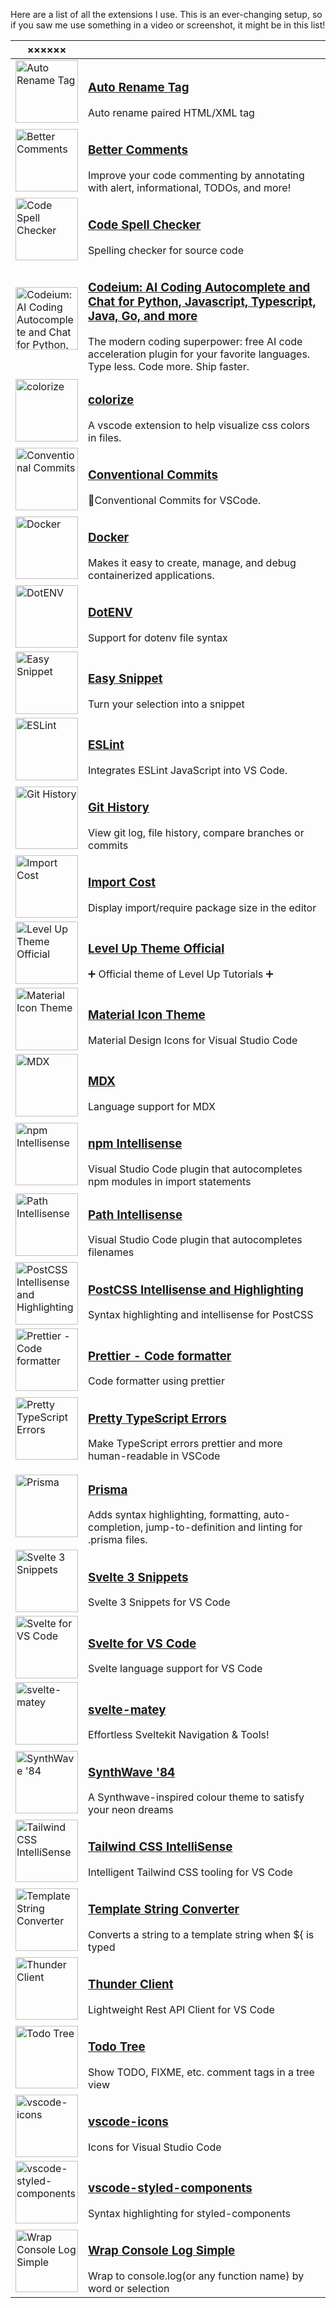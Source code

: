 Here are a list of all the extensions I use. This is an ever-changing setup, so if you saw me use something in a video or screenshot, it might be in this list!

| ×××××× |  |
| --- | --- |
| <a href="https://marketplace.visualstudio.com/items?itemName=formulahendry.auto-rename-tag"><img width="100" src="https://open-vsx.org/vscode/asset/formulahendry/auto-rename-tag/0.1.10/Microsoft.VisualStudio.Services.Icons.Default?targetPlatform=universal" alt="Auto Rename Tag"> | <h3><a href="https://marketplace.visualstudio.com/items?itemName=formulahendry.auto-rename-tag">Auto Rename Tag</a></h3>Auto rename paired HTML/XML tag |
| <a href="https://marketplace.visualstudio.com/items?itemName=aaron-bond.better-comments"><img width="100" src="https://open-vsx.org/vscode/asset/aaron-bond/better-comments/3.0.2/Microsoft.VisualStudio.Services.Icons.Default?targetPlatform=universal" alt="Better Comments"> | <h3><a href="https://marketplace.visualstudio.com/items?itemName=aaron-bond.better-comments">Better Comments</a></h3>Improve your code commenting by annotating with alert, informational, TODOs, and more! |
| <a href="https://marketplace.visualstudio.com/items?itemName=streetsidesoftware.code-spell-checker"><img width="100" src="https://open-vsx.org/vscode/asset/streetsidesoftware/code-spell-checker/3.0.1/Microsoft.VisualStudio.Services.Icons.Default?targetPlatform=universal" alt="Code Spell Checker"> | <h3><a href="https://marketplace.visualstudio.com/items?itemName=streetsidesoftware.code-spell-checker">Code Spell Checker</a></h3>Spelling checker for source code |
| <a href="https://marketplace.visualstudio.com/items?itemName=codeium.codeium"><img width="100" src="https://open-vsx.org/vscode/asset/Codeium/codeium/1.4.20/Microsoft.VisualStudio.Services.Icons.Default?targetPlatform=universal" alt="Codeium: AI Coding Autocomplete and Chat for Python, Javascript, Typescript, Java, Go, and more"> | <h3><a href="https://marketplace.visualstudio.com/items?itemName=codeium.codeium">Codeium: AI Coding Autocomplete and Chat for Python, Javascript, Typescript, Java, Go, and more</a></h3>The modern coding superpower: free AI code acceleration plugin for your favorite languages. Type less. Code more. Ship faster. |
| <a href="https://marketplace.visualstudio.com/items?itemName=kamikillerto.vscode-colorize"><img width="100" src="https://open-vsx.org/vscode/asset/kamikillerto/vscode-colorize/0.11.1/Microsoft.VisualStudio.Services.Icons.Default?targetPlatform=universal" alt="colorize"> | <h3><a href="https://marketplace.visualstudio.com/items?itemName=kamikillerto.vscode-colorize">colorize</a></h3>A vscode extension to help visualize css colors in files. |
| <a href="https://marketplace.visualstudio.com/items?itemName=vivaxy.vscode-conventional-commits"><img width="100" src="https://open-vsx.org/vscode/asset/vivaxy/vscode-conventional-commits/1.25.0/Microsoft.VisualStudio.Services.Icons.Default?targetPlatform=universal" alt="Conventional Commits"> | <h3><a href="https://marketplace.visualstudio.com/items?itemName=vivaxy.vscode-conventional-commits">Conventional Commits</a></h3>💬Conventional Commits for VSCode. |
| <a href="https://marketplace.visualstudio.com/items?itemName=ms-azuretools.vscode-docker"><img width="100" src="https://open-vsx.org/vscode/asset/ms-azuretools/vscode-docker/1.28.0/Microsoft.VisualStudio.Services.Icons.Default?targetPlatform=universal" alt="Docker"> | <h3><a href="https://marketplace.visualstudio.com/items?itemName=ms-azuretools.vscode-docker">Docker</a></h3>Makes it easy to create, manage, and debug containerized applications. |
| <a href="https://marketplace.visualstudio.com/items?itemName=mikestead.dotenv"><img width="100" src="https://open-vsx.org/vscode/asset/mikestead/dotenv/1.0.1/Microsoft.VisualStudio.Services.Icons.Default?targetPlatform=universal" alt="DotENV"> | <h3><a href="https://marketplace.visualstudio.com/items?itemName=mikestead.dotenv">DotENV</a></h3>Support for dotenv file syntax |
| <a href="https://marketplace.visualstudio.com/items?itemName=inu1255.easy-snippet"><img width="100" src="https://cdn.vsassets.io/v/M213_20221206.3/_content/Header/default_icon_128.png" alt="Easy Snippet"> | <h3><a href="https://marketplace.visualstudio.com/items?itemName=inu1255.easy-snippet">Easy Snippet</a></h3>Turn your selection into a snippet |
| <a href="https://marketplace.visualstudio.com/items?itemName=dbaeumer.vscode-eslint"><img width="100" src="https://open-vsx.org/vscode/asset/dbaeumer/vscode-eslint/2.4.2/Microsoft.VisualStudio.Services.Icons.Default?targetPlatform=universal" alt="ESLint"> | <h3><a href="https://marketplace.visualstudio.com/items?itemName=dbaeumer.vscode-eslint">ESLint</a></h3>Integrates ESLint JavaScript into VS Code. |
| <a href="https://marketplace.visualstudio.com/items?itemName=donjayamanne.githistory"><img width="100" src="https://open-vsx.org/vscode/asset/donjayamanne/githistory/0.6.20/Microsoft.VisualStudio.Services.Icons.Default?targetPlatform=universal" alt="Git History"> | <h3><a href="https://marketplace.visualstudio.com/items?itemName=donjayamanne.githistory">Git History</a></h3>View git log, file history, compare branches or commits |
| <a href="https://marketplace.visualstudio.com/items?itemName=wix.vscode-import-cost"><img width="100" src="https://open-vsx.org/vscode/asset/wix/vscode-import-cost/3.3.0/Microsoft.VisualStudio.Services.Icons.Default?targetPlatform=universal" alt="Import Cost"> | <h3><a href="https://marketplace.visualstudio.com/items?itemName=wix.vscode-import-cost">Import Cost</a></h3>Display import/require package size in the editor |
| <a href="https://marketplace.visualstudio.com/items?itemName=leveluptutorials.theme-levelup"><img width="100" src="https://cdn.vsassets.io/v/M213_20221206.3/_content/Header/default_icon_128.png" alt="Level Up Theme Official"> | <h3><a href="https://marketplace.visualstudio.com/items?itemName=leveluptutorials.theme-levelup">Level Up Theme Official</a></h3>➕ Official theme of Level Up Tutorials ➕ |
| <a href="https://marketplace.visualstudio.com/items?itemName=pkief.material-icon-theme"><img width="100" src="https://open-vsx.org/vscode/asset/PKief/material-icon-theme/4.32.0/Microsoft.VisualStudio.Services.Icons.Default?targetPlatform=universal" alt="Material Icon Theme"> | <h3><a href="https://marketplace.visualstudio.com/items?itemName=pkief.material-icon-theme">Material Icon Theme</a></h3>Material Design Icons for Visual Studio Code |
| <a href="https://marketplace.visualstudio.com/items?itemName=unifiedjs.vscode-mdx"><img width="100" src="https://open-vsx.org/vscode/asset/unifiedjs/vscode-mdx/1.5.0/Microsoft.VisualStudio.Services.Icons.Default?targetPlatform=universal" alt="MDX"> | <h3><a href="https://marketplace.visualstudio.com/items?itemName=unifiedjs.vscode-mdx">MDX</a></h3>Language support for MDX |
| <a href="https://marketplace.visualstudio.com/items?itemName=christian-kohler.npm-intellisense"><img width="100" src="https://open-vsx.org/vscode/asset/christian-kohler/npm-intellisense/1.4.5/Microsoft.VisualStudio.Services.Icons.Default?targetPlatform=universal" alt="npm Intellisense"> | <h3><a href="https://marketplace.visualstudio.com/items?itemName=christian-kohler.npm-intellisense">npm Intellisense</a></h3>Visual Studio Code plugin that autocompletes npm modules in import statements |
| <a href="https://marketplace.visualstudio.com/items?itemName=christian-kohler.path-intellisense"><img width="100" src="https://open-vsx.org/vscode/asset/christian-kohler/path-intellisense/2.8.0/Microsoft.VisualStudio.Services.Icons.Default?targetPlatform=universal" alt="Path Intellisense"> | <h3><a href="https://marketplace.visualstudio.com/items?itemName=christian-kohler.path-intellisense">Path Intellisense</a></h3>Visual Studio Code plugin that autocompletes filenames |
| <a href="https://marketplace.visualstudio.com/items?itemName=vunguyentuan.vscode-postcss"><img width="100" src="https://open-vsx.org/vscode/asset/vunguyentuan/vscode-postcss/2.0.2/Microsoft.VisualStudio.Services.Icons.Default?targetPlatform=universal" alt="PostCSS Intellisense and Highlighting"> | <h3><a href="https://marketplace.visualstudio.com/items?itemName=vunguyentuan.vscode-postcss">PostCSS Intellisense and Highlighting</a></h3>Syntax highlighting and intellisense for PostCSS |
| <a href="https://marketplace.visualstudio.com/items?itemName=esbenp.prettier-vscode"><img width="100" src="https://open-vsx.org/vscode/asset/esbenp/prettier-vscode/10.1.0/Microsoft.VisualStudio.Services.Icons.Default?targetPlatform=universal" alt="Prettier - Code formatter"> | <h3><a href="https://marketplace.visualstudio.com/items?itemName=esbenp.prettier-vscode">Prettier - Code formatter</a></h3>Code formatter using prettier |
| <a href="https://marketplace.visualstudio.com/items?itemName=yoavbls.pretty-ts-errors"><img width="100" src="https://open-vsx.org/vscode/asset/yoavbls/pretty-ts-errors/0.2.8/Microsoft.VisualStudio.Services.Icons.Default?targetPlatform=universal" alt="Pretty TypeScript Errors"> | <h3><a href="https://marketplace.visualstudio.com/items?itemName=yoavbls.pretty-ts-errors">Pretty TypeScript Errors</a></h3>Make TypeScript errors prettier and more human-readable in VSCode |
| <a href="https://marketplace.visualstudio.com/items?itemName=prisma.prisma"><img width="100" src="https://open-vsx.org/vscode/asset/Prisma/prisma/5.6.0/Microsoft.VisualStudio.Services.Icons.Default?targetPlatform=universal" alt="Prisma"> | <h3><a href="https://marketplace.visualstudio.com/items?itemName=prisma.prisma">Prisma</a></h3>Adds syntax highlighting, formatting, auto-completion, jump-to-definition and linting for .prisma files. |
| <a href="https://marketplace.visualstudio.com/items?itemName=fivethree.vscode-svelte-snippets"><img width="100" src="https://open-vsx.org/vscode/asset/fivethree/vscode-svelte-snippets/0.5.0/Microsoft.VisualStudio.Services.Icons.Default?targetPlatform=universal" alt="Svelte 3 Snippets"> | <h3><a href="https://marketplace.visualstudio.com/items?itemName=fivethree.vscode-svelte-snippets">Svelte 3 Snippets</a></h3>Svelte 3 Snippets for VS Code |
| <a href="https://marketplace.visualstudio.com/items?itemName=svelte.svelte-vscode"><img width="100" src="https://open-vsx.org/vscode/asset/svelte/svelte-vscode/108.1.0/Microsoft.VisualStudio.Services.Icons.Default?targetPlatform=universal" alt="Svelte for VS Code"> | <h3><a href="https://marketplace.visualstudio.com/items?itemName=svelte.svelte-vscode">Svelte for VS Code</a></h3>Svelte language support for VS Code |
| <a href="https://marketplace.visualstudio.com/items?itemName=bewinxed.svelte-matey"><img width="100" src="https://cdn.vsassets.io/v/M213_20221206.3/_content/Header/default_icon_128.png" alt="svelte-matey"> | <h3><a href="https://marketplace.visualstudio.com/items?itemName=bewinxed.svelte-matey">svelte-matey</a></h3>Effortless Sveltekit Navigation & Tools! |
| <a href="https://marketplace.visualstudio.com/items?itemName=robbowen.synthwave-vscode"><img width="100" src="https://open-vsx.org/vscode/asset/RobbOwen/synthwave-vscode/0.1.15/Microsoft.VisualStudio.Services.Icons.Default?targetPlatform=universal" alt="SynthWave '84"> | <h3><a href="https://marketplace.visualstudio.com/items?itemName=robbowen.synthwave-vscode">SynthWave '84</a></h3>A Synthwave-inspired colour theme to satisfy your neon dreams |
| <a href="https://marketplace.visualstudio.com/items?itemName=bradlc.vscode-tailwindcss"><img width="100" src="https://open-vsx.org/vscode/asset/bradlc/vscode-tailwindcss/0.10.2/Microsoft.VisualStudio.Services.Icons.Default?targetPlatform=universal" alt="Tailwind CSS IntelliSense"> | <h3><a href="https://marketplace.visualstudio.com/items?itemName=bradlc.vscode-tailwindcss">Tailwind CSS IntelliSense</a></h3>Intelligent Tailwind CSS tooling for VS Code |
| <a href="https://marketplace.visualstudio.com/items?itemName=meganrogge.template-string-converter"><img width="100" src="https://open-vsx.org/vscode/asset/meganrogge/template-string-converter/0.5.9/Microsoft.VisualStudio.Services.Icons.Default?targetPlatform=universal" alt="Template String Converter"> | <h3><a href="https://marketplace.visualstudio.com/items?itemName=meganrogge.template-string-converter">Template String Converter</a></h3>Converts a string to a template string when ${ is typed |
| <a href="https://marketplace.visualstudio.com/items?itemName=rangav.vscode-thunder-client"><img width="100" src="https://open-vsx.org/vscode/asset/rangav/vscode-thunder-client/2.16.2/Microsoft.VisualStudio.Services.Icons.Default?targetPlatform=universal" alt="Thunder Client"> | <h3><a href="https://marketplace.visualstudio.com/items?itemName=rangav.vscode-thunder-client">Thunder Client</a></h3>Lightweight Rest API Client for VS Code |
| <a href="https://marketplace.visualstudio.com/items?itemName=gruntfuggly.todo-tree"><img width="100" src="https://open-vsx.org/vscode/asset/Gruntfuggly/todo-tree/0.0.215/Microsoft.VisualStudio.Services.Icons.Default?targetPlatform=universal" alt="Todo Tree"> | <h3><a href="https://marketplace.visualstudio.com/items?itemName=gruntfuggly.todo-tree">Todo Tree</a></h3>Show TODO, FIXME, etc. comment tags in a tree view |
| <a href="https://marketplace.visualstudio.com/items?itemName=vscode-icons-team.vscode-icons"><img width="100" src="https://open-vsx.org/vscode/asset/vscode-icons-team/vscode-icons/12.6.0/Microsoft.VisualStudio.Services.Icons.Default?targetPlatform=universal" alt="vscode-icons"> | <h3><a href="https://marketplace.visualstudio.com/items?itemName=vscode-icons-team.vscode-icons">vscode-icons</a></h3>Icons for Visual Studio Code |
| <a href="https://marketplace.visualstudio.com/items?itemName=styled-components.vscode-styled-components"><img width="100" src="https://open-vsx.org/vscode/asset/styled-components/vscode-styled-components/1.7.8/Microsoft.VisualStudio.Services.Icons.Default?targetPlatform=universal" alt="vscode-styled-components"> | <h3><a href="https://marketplace.visualstudio.com/items?itemName=styled-components.vscode-styled-components">vscode-styled-components</a></h3>Syntax highlighting for styled-components |
| <a href="https://marketplace.visualstudio.com/items?itemName=wooodhead.vscode-wrap-console-log-simple"><img width="100" src="https://cdn.vsassets.io/v/M213_20221206.3/_content/Header/default_icon_128.png" alt="Wrap Console Log Simple"> | <h3><a href="https://marketplace.visualstudio.com/items?itemName=wooodhead.vscode-wrap-console-log-simple">Wrap Console Log Simple</a></h3>Wrap to console.log(or any function name) by word or selection |
